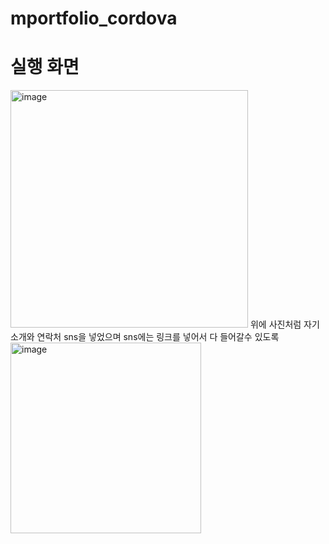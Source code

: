 # mportfolio_cordova

<h1>실행 화면</h1>

<img width="380" alt="image" src="https://user-images.githubusercontent.com/74278588/204420363-13086056-8b24-4381-a5f9-499a9239b0f4.png">
<h>위에 사진처럼 자기소개와 연락처 sns을 넣었으며 sns에는 링크를 넣어서 다 들어갈수 있도록 </h>
<img width="305" alt="image" src="https://user-images.githubusercontent.com/74278588/204420428-f7ba955b-fd8d-402e-bae5-066e01141173.png">
